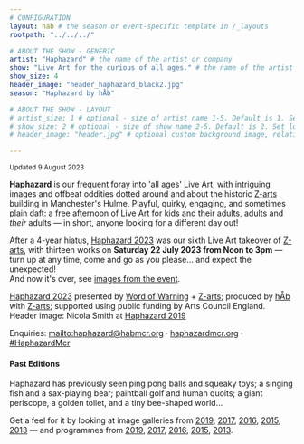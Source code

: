 ```yaml
---
# CONFIGURATION
layout: hab # the season or event-specific template in /_layouts
rootpath: "../../../"

# ABOUT THE SHOW - GENERIC
artist: "Haphazard" # the name of the artist or company
show: "Live Art for the curious of all ages." # the name of the artist or company
show_size: 4
header_image: "header_haphazard_black2.jpg"   
season: "Haphazard by hÅb"

# ABOUT THE SHOW - LAYOUT
# artist_size: 1 # optional - size of artist name 1-5. Default is 1. Set longer names to lower values
# show_size: 2 # optional - size of show name 2-5. Default is 2. Set longer names to lower values
# header_image: "header.jpg" # optional custom background image, relative to current page

---         
```

<small>Updated 9 August 2023</small>        
        
**Haphazard** is our frequent foray into 'all ages' Live Art, with intriguing images and offbeat oddities dotted around and about the historic <a href="https://z-arts.org" target="_blank">Z-arts</a> building in Manchester's Hulme. Playful, quirky, engaging, and sometimes plain daft: a free afternoon of Live Art for kids and their adults, adults and *their* adults — in short, anyone looking for a different day out!            

After a 4-year hiatus, [Haphazard 2023](/current/2023-haphazard) was our sixth Live Art takeover of <a href="https://z-arts.org" target="_blank">Z-arts</a>, with thirteen works on **Saturday 22 July 2023 from Noon to 3pm** — turn up at any time, come and go as you please… and expect the unexpected!<br>And now it's over, see [images from the event](/galleries/2023-haphazard).        
          
[Haphazard 2023](/current/2023-haphazard) presented by [Word of Warning](/) + <a href="http://www.z-arts.org" target="_blank">Z-arts</a>; produced by [hÅb](/hab) with <a href="http://www.z-arts.org" target="_blank">Z-arts</a>; supported using public funding by Arts Council England.<br>Header image: Nicola Smith at [Haphazard 2019](/archive/2019-haphazard)        

Enquiries: <mailto:haphazard@habmcr.org> · <a href="http://haphazardmcr.org" target="_blank">haphazardmcr.org</a> · <a href="http://twitter.com/hashtag/HaphazardMcr" target="_blank">#HaphazardMcr</a>              
        
#### Past Editions        
Haphazard has previously seen ping pong balls and squeaky toys; a singing fish and a sax-playing bear; paintball golf and human quoits; a giant periscope, a golden toilet, and a tiny bee-shaped world…         
         
Get a feel for it by looking at image galleries from [2019](/galleries/2019-haphazard), [2017](/galleries/2017-haphazard), [2016](/galleries/2016-haphazard), [2015](/galleries/2015-haphazard), [2013](/galleries//2013-haphazard) — and programmes from [2019](/archive/2019-haphazard/programme), [2017](/archive/2017-haphazard/programme), [2016](/archive/2016-haphazard/programme), [2015](/archive/2015-haphazard), [2013](/archive/2013-spring/haphazard).
